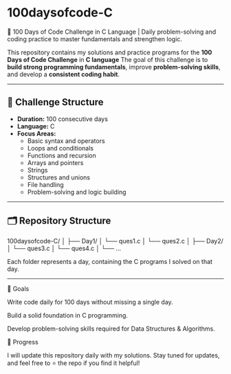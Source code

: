 # 100daysofcode-C
🚀 100 Days of Code Challenge in C Language | Daily problem-solving and coding practice to master fundamentals and strengthen logic.

This repository contains my solutions and practice programs for the **100 Days of Code Challenge** in **C language**
The goal of this challenge is to **build strong programming fundamentals**, improve **problem-solving skills**, and develop a **consistent coding habit**.

---

## 📅 Challenge Structure
- **Duration:** 100 consecutive days  
- **Language:** C  
- **Focus Areas:**
  - Basic syntax and operators
  - Loops and conditionals
  - Functions and recursion
  - Arrays and pointers
  - Strings
  - Structures and unions
  - File handling
  - Problem-solving and logic building

---

## 🗂 Repository Structure
100daysofcode-C/
│
├── Day1/
│ └── ques1.c
│ └── ques2.c
│
├── Day2/
│ └── ques3.c
│ └── ques4.c
│
└── ...

Each folder represents a day, containing the C programs I solved on that day.

---

🎯 Goals

Write code daily for 100 days without missing a single day.

Build a solid foundation in C programming.

Develop problem-solving skills required for Data Structures & Algorithms.

🚀 Progress

I will update this repository daily with my solutions.
Stay tuned for updates, and feel free to ⭐ the repo if you find it helpful!
